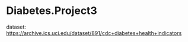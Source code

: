 # Diabetes.Project3

dataset: https://archive.ics.uci.edu/dataset/891/cdc+diabetes+health+indicators
